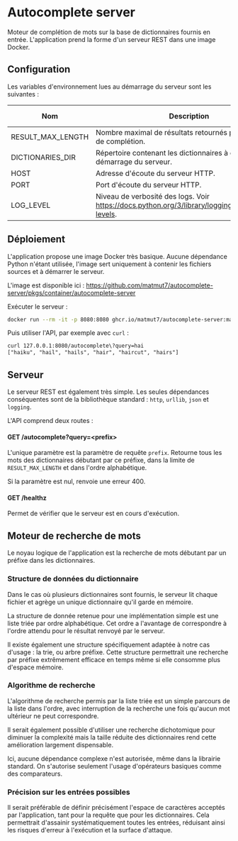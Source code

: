 # Autocomplete server

Moteur de complétion de mots sur la base de dictionnaires fournis en entrée. L'application prend la forme d'un serveur REST dans une image Docker.

## Configuration

Les variables d'environnement lues au démarrage du serveur sont les suivantes :

| Nom               | Description                                                                                         | Valeur par défaut |
| ----------------- | --------------------------------------------------------------------------------------------------- | ----------------- |
| RESULT_MAX_LENGTH | Nombre maximal de résultats retournés par le système de complétion.                                 | 20                |
| DICTIONARIES_DIR  | Répertoire contenant les dictionnaires à charger au démarrage du serveur.                           | /app/dictionaries |
| HOST              | Adresse d'écoute du serveur HTTP.                                                                   | 0.0.0.0           |
| PORT              | Port d'écoute du serveur HTTP.                                                                      | 8080              |
| LOG_LEVEL         | Niveau de verbosité des logs. Voir <https://docs.python.org/3/library/logging.html#logging-levels>. | INFO              |

## Déploiement

L'application propose une image Docker très basique. Aucune dépendance Python n'étant utilisée, l'image sert uniquement à contenir les fichiers sources et à démarrer le serveur.

L'image est disponible ici :
<https://github.com/matmut7/autocomplete-server/pkgs/container/autocomplete-server>

Exécuter le serveur :

```sh
docker run --rm -it -p 8080:8080 ghcr.io/matmut7/autocomplete-server:main
```

Puis utiliser l'API, par exemple avec `curl` :

```txt
curl 127.0.0.1:8080/autocomplete\?query=hai
["haiku", "hail", "hails", "hair", "haircut", "hairs"]
```

## Serveur

Le serveur REST est également très simple. Les seules dépendances conséquentes sont de la bibliothèque standard : `http`, `urllib`, `json` et `logging`.

L'API comprend deux routes :

#### GET /autocomplete?query=\<prefix\>

L'unique paramètre est la paramètre de requête `prefix`. Retourne tous les mots des dictionnaires débutant par ce préfixe, dans la limite de `RESULT_MAX_LENGTH` et dans l'ordre alphabétique.

Si la paramètre est nul, renvoie une erreur 400.

#### GET /healthz

Permet de vérifier que le serveur est en cours d'exécution.

## Moteur de recherche de mots

Le noyau logique de l'application est la recherche de mots débutant par un préfixe dans les dictionnaires.

### Structure de données du dictionnaire

Dans le cas où plusieurs dictionnaires sont fournis, le serveur lit chaque fichier et agrège un unique dictionnaire qu'il garde en mémoire.

La structure de donnée retenue pour une implémentation simple est une liste triée par ordre alphabétique. Cet ordre a l'avantage de correspondre à l'ordre attendu pour le résultat renvoyé par le serveur.

Il existe également une structure spécifiquement adaptée à notre cas d'usage : la trie, ou arbre préfixe. Cette structure permettrait une recherche par préfixe extrêmement efficace en temps même si elle consomme plus d'espace mémoire.

### Algorithme de recherche

L'algorithme de recherche permis par la liste triée est un simple parcours de la liste dans l'ordre, avec interruption de la recherche une fois qu'aucun mot ultérieur ne peut correspondre.

Il serait également possible d'utiliser une recherche dichotomique pour diminuer la complexité mais la taille réduite des dictionnaires rend cette amélioration largement dispensable.

Ici, aucune dépendance complexe n'est autorisée, même dans la librairie standard. On s'autorise seulement l'usage d'opérateurs basiques comme des comparateurs.

### Précision sur les entrées possibles

Il serait préférable de définir précisément l'espace de caractères acceptés par l'application, tant pour la requête que pour les dictionnaires. Cela permettrait d'assainir systématiquement toutes les entrées, réduisant ainsi les risques d'erreur à l'exécution et la surface d'attaque.
